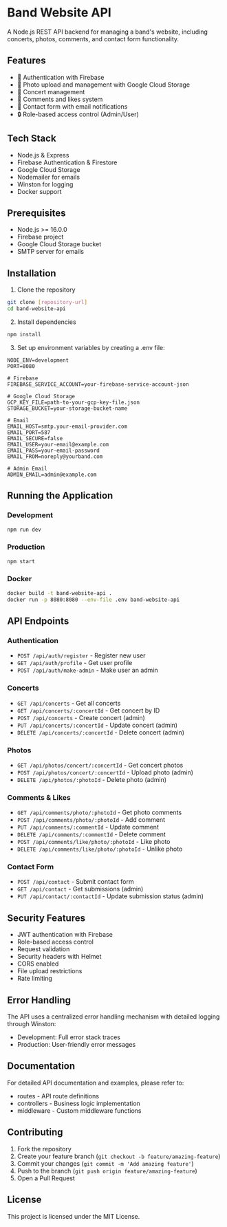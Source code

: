 # Band Website API

A Node.js REST API backend for managing a band's website, including concerts, photos, comments, and contact form functionality.

## Features

- 🔐 Authentication with Firebase
- 📸 Photo upload and management with Google Cloud Storage
- 🎵 Concert management
- 💬 Comments and likes system
- 📧 Contact form with email notifications
- 🔒 Role-based access control (Admin/User)

## Tech Stack

- Node.js & Express
- Firebase Authentication & Firestore
- Google Cloud Storage
- Nodemailer for emails
- Winston for logging
- Docker support

## Prerequisites

- Node.js >= 16.0.0
- Firebase project
- Google Cloud Storage bucket
- SMTP server for emails

## Installation

1. Clone the repository
```bash
git clone [repository-url]
cd band-website-api
```

2. Install dependencies
```bash
npm install
```

3. Set up environment variables by creating a .env file:
```env
NODE_ENV=development
PORT=8080

# Firebase
FIREBASE_SERVICE_ACCOUNT=your-firebase-service-account-json

# Google Cloud Storage
GCP_KEY_FILE=path-to-your-gcp-key-file.json
STORAGE_BUCKET=your-storage-bucket-name

# Email
EMAIL_HOST=smtp.your-email-provider.com
EMAIL_PORT=587
EMAIL_SECURE=false
EMAIL_USER=your-email@example.com
EMAIL_PASS=your-email-password
EMAIL_FROM=noreply@yourband.com

# Admin Email
ADMIN_EMAIL=admin@example.com
```

## Running the Application

### Development
```bash
npm run dev
```

### Production
```bash
npm start
```

### Docker
```bash
docker build -t band-website-api .
docker run -p 8080:8080 --env-file .env band-website-api
```

## API Endpoints

### Authentication
- `POST /api/auth/register` - Register new user
- `GET /api/auth/profile` - Get user profile
- `POST /api/auth/make-admin` - Make user an admin

### Concerts
- `GET /api/concerts` - Get all concerts
- `GET /api/concerts/:concertId` - Get concert by ID
- `POST /api/concerts` - Create concert (admin)
- `PUT /api/concerts/:concertId` - Update concert (admin)
- `DELETE /api/concerts/:concertId` - Delete concert (admin)

### Photos
- `GET /api/photos/concert/:concertId` - Get concert photos
- `POST /api/photos/concert/:concertId` - Upload photo (admin)
- `DELETE /api/photos/:photoId` - Delete photo (admin)

### Comments & Likes
- `GET /api/comments/photo/:photoId` - Get photo comments
- `POST /api/comments/photo/:photoId` - Add comment
- `PUT /api/comments/:commentId` - Update comment
- `DELETE /api/comments/:commentId` - Delete comment
- `POST /api/comments/like/photo/:photoId` - Like photo
- `DELETE /api/comments/like/photo/:photoId` - Unlike photo

### Contact Form
- `POST /api/contact` - Submit contact form
- `GET /api/contact` - Get submissions (admin)
- `PUT /api/contact/:contactId` - Update submission status (admin)

## Security Features

- JWT authentication with Firebase
- Role-based access control
- Request validation
- Security headers with Helmet
- CORS enabled
- File upload restrictions
- Rate limiting

## Error Handling

The API uses a centralized error handling mechanism with detailed logging through Winston:
- Development: Full error stack traces
- Production: User-friendly error messages

## Documentation

For detailed API documentation and examples, please refer to:
- routes - API route definitions
- controllers - Business logic implementation
- middleware - Custom middleware functions

## Contributing

1. Fork the repository
2. Create your feature branch (`git checkout -b feature/amazing-feature`)
3. Commit your changes (`git commit -m 'Add amazing feature'`)
4. Push to the branch (`git push origin feature/amazing-feature`)
5. Open a Pull Request

## License

This project is licensed under the MIT License.
